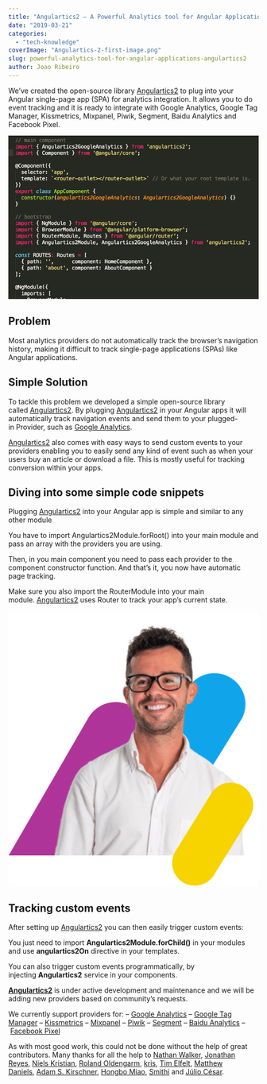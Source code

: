 ```yaml
---
title: "Angulartics2 – A Powerful Analytics tool for Angular Applications"
date: "2019-03-21"
categories:
  - "tech-knowledge"
coverImage: "Angulartics-2-first-image.png"
slug: powerful-analytics-tool-for-angular-applications-angulartics2
author: Joao Ribeiro
---
```


We’ve created the open-source library [Angulartics2](https://github.com/angulartics/angulartics2) to plug into your Angular single-page app (SPA) for analytics integration. It allows you to do event tracking and it is ready to integrate with Google Analytics, Google Tag Manager, Kissmetrics, Mixpanel, Piwik, Segment, Baidu Analytics and Facebook Pixel.

![Angulartics 2 first image](https://raw.githubusercontent.com/vmagellan/altar-blog/main/posts/images/Angulartics-2-first-image.png)

## Problem

Most analytics providers do not automatically track the browser’s navigation history, making it difficult to track single-page applications (SPAs) like Angular applications.

## Simple Solution

To tackle this problem we developed a simple open-source library called [Angulartics2](https://github.com/angulartics/angulartics2). By plugging [Angulartics2](https://github.com/angulartics/angulartics2) in your Angular apps it will automatically track navigation events and send them to your plugged-in Provider, such as [Google Analytics](https://www.google.com/analytics/analytics/#?modal_active=none).

[Angulartics2](https://github.com/angulartics/angulartics2) also comes with easy ways to send custom events to your providers enabling you to easily send any kind of event such as when your users buy an article or download a file. This is mostly useful for tracking conversion within your apps.

## Diving into some simple code snippets

Plugging [Angulartics2](https://github.com/angulartics/angulartics2) into your Angular app is simple and similar to any other module

You have to import Angulartics2Module.forRoot() into your main module and pass an array with the providers you are using.

Then, in you main component you need to pass each provider to the component constructor function. And that’s it, you now have automatic page tracking.

Make sure you also import the RouterModule into your main module. [Angulartics2](https://github.com/angulartics/angulartics2) uses Router to track your app’s current state.

![Claudio, CTO of Altar, Product and Software development company specialising in building MVPs, full custom software development projects & creating UX/UI that is both functional and beautiful](https://raw.githubusercontent.com/vmagellan/altar-blog/main/posts/images/cta-colors-claudio-happy.png)

## Tracking custom events

After setting up [Angulartics2](https://github.com/angulartics/angulartics2) you can then easily trigger custom events:

You just need to import **Angulartics2Module.forChild()** in your modules and use **angulartics2On** directive in your templates.

You can also trigger custom events programmatically, by injecting **Angulartics2** service in your components.

[**Angulartics2**](https://github.com/angulartics/angulartics2) is under active development and maintenance and we will be adding new providers based on community’s requests.

We currently support providers for: – [Google Analytics](https://www.google.com/analytics/analytics/#?modal_active=none) – [Google Tag Manager](https://www.google.com/analytics/tag-manager/) – [Kissmetrics](https://www.kissmetrics.com/) – [Mixpanel](https://mixpanel.com/) – [Piwik](https://piwik.org/) – [Segment](https://segment.com/) – [Baidu Analytics](http://tongji.baidu.com/) – [Facebook Pixel](https://www.facebook.com/business/a/facebook-pixel)

As with most good work, this could not be done without the help of great contributors. Many thanks for all the help to [Nathan Walker](https://github.com/NathanWalker), [Jonathan Reyes](https://github.com/jylinman), [Niels Kristian](https://github.com/skovmand), [Roland Oldengarm](https://github.com/rolandoldengarm), [kris](https://github.com/kwv), [Tim Elfelt](https://github.com/timelf123), [Matthew Daniels](https://github.com/MatthewDaniels), [Adam S. Kirschner](https://github.com/hikirsch), [Hongbo Miao](https://github.com/Hongbo-Miao), [Smithi](https://github.com/smith64fx) and [Júlio César](https://github.com/JulioC).
